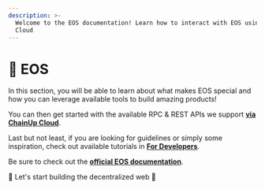 ```yaml
---
description: >-
  Welcome to the EOS documentation! Learn how to interact with EOS using ChainUp
  Cloud
---
```


# 🍆 EOS

In this section, you will be able to learn about what makes EOS special and how you can leverage available tools to build amazing products!

You can then get started with the available RPC & REST APIs we support [**via ChainUp Cloud**](https://app.chainupcloud.com/login).

Last but not least, if you are looking for guidelines or simply some inspiration, check out available tutorials in [**For Developers**](../../introduction/for-developers/use-blockchain-api.md).

Be sure to check out the [**official EOS documentation**](https://developers.eos.io/).

🚀 Let's start building the decentralized web 🚀
